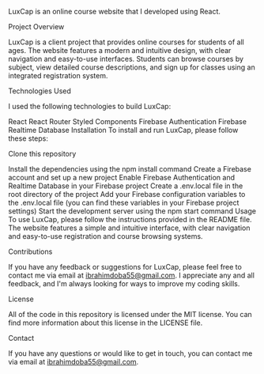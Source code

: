 
LuxCap is an online course website that I developed using React.

Project Overview

LuxCap is a client project that provides online courses for students of all ages. The website features a modern and intuitive design, with clear navigation and easy-to-use interfaces. Students can browse courses by subject, view detailed course descriptions, and sign up for classes using an integrated registration system.


Technologies Used

I used the following technologies to build LuxCap:

React
React Router
Styled Components
Firebase Authentication
Firebase Realtime Database
Installation
To install and run LuxCap, please follow these steps:


Clone this repository

Install the dependencies using the npm install command
Create a Firebase account and set up a new project
Enable Firebase Authentication and Realtime Database in your Firebase project
Create a .env.local file in the root directory of the project
Add your Firebase configuration variables to the .env.local file (you can find these variables in your Firebase project settings)
Start the development server using the npm start command
Usage
To use LuxCap, please follow the instructions provided in the README file. The website features a simple and intuitive interface, with clear navigation and easy-to-use registration and course browsing systems.


Contributions

If you have any feedback or suggestions for LuxCap, please feel free to contact me via email at ibrahimdoba55@gmail.com. I appreciate any and all feedback, and I'm always looking for ways to improve my coding skills.


License

All of the code in this repository is licensed under the MIT license. You can find more information about this license in the LICENSE file.


Contact

If you have any questions or would like to get in touch, you can contact me via email at ibrahimdoba55@gmail.com.
